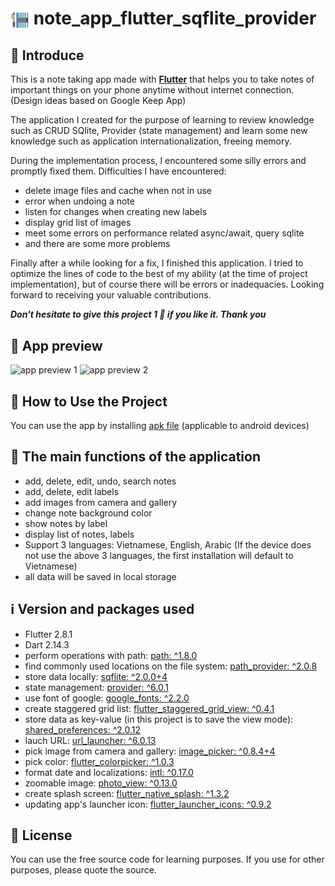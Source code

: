 # <img align="center" width="30px" src="assets\images\note_logo.png" /> note_app_flutter_sqflite_provider

## 👋 Introduce

This is a note taking app made with **[Flutter](https://flutter.dev/)** that helps you to take notes of important things on your phone anytime without internet connection. (Design ideas based on Google Keep App)

The application I created for the purpose of learning to review knowledge such as CRUD SQlite, Provider (state management) and learn some new knowledge such as application internationalization, freeing memory.

During the implementation process, I encountered some silly errors and promptly fixed them. Difficulties I have encountered:

- delete image files and cache when not in use
- error when undoing a note
- listen for changes when creating new labels
- display grid list of images
- meet some errors on performance related async/await, query sqlite
- and there are some more problems

Finally after a while looking for a fix, I finished this application. I tried to optimize the lines of code to the best of my ability (at the time of project implementation), but of course there will be errors or inadequacies. Looking forward to receiving your valuable contributions.

**_Don't hesitate to give this project 1 🌟 if you like it. Thank you_**

## 👀 App preview

![app preview 1](app_preview/Google-Pixel-4-XL-Presentation.png)
![app preview 2](app_preview/Google-Pixel-4-XL-Presentation-2.png)

## 📙 How to Use the Project

You can use the app by installing [apk file][apk-file-for-android] (applicable to android devices)

## 🥰 The main functions of the application

- add, delete, edit, undo, search notes
- add, delete, edit labels
- add images from camera and gallery
- change note background color
- show notes by label
- display list of notes, labels
- Support 3 languages: Vietnamese, English, Arabic (If the device does not use the above 3 languages, the first installation will default to Vietnamese)
- all data will be saved in local storage

## ℹ️ Version and packages used

- Flutter 2.8.1
- Dart 2.14.3
- perform operations with path: [path: ^1.8.0][path]
- find commonly used locations on the file system: [path_provider: ^2.0.8][path_provider]
- store data locally: [sqflite: ^2.0.0+4][sqflite]
- state management: [provider: ^6.0.1][provider]
- use font of google: [google_fonts: ^2.2.0][google_fonts]
- create staggered grid list: [flutter_staggered_grid_view: ^0.4.1][flutter_staggered_grid_view]
- store data as key-value (in this project is to save the view mode): [shared_preferences: ^2.0.12][shared_preferences]
- lauch URL: [url_launcher: ^6.0.13][url_launcher]
- pick image from camera and gallery: [image_picker: ^0.8.4+4][image_picker]
- pick color: [flutter_colorpicker: ^1.0.3][flutter_colorpicker]
- format date and localizations: [intl: ^0.17.0][intl]
- zoomable image: [photo_view: ^0.13.0][photo_view]
- create splash screen: [flutter_native_splash: ^1.3.2][flutter_native_splash]
- updating app's launcher icon: [flutter_launcher_icons: ^0.9.2][flutter_launcher_icons]

## 📝 License

You can use the free source code for learning purposes. If you use for other purposes, please quote the source.

<br/>

[apk-file-for-android]: https://drive.google.com/file/d/1TYwtfyO335ej8BSNzWC5NQU_UO7vnAyr/view?usp=sharing

<!-- Packages -->

[path]: https://pub.dev/packages/path
[path_provider]: https://pub.dev/packages/path_provider
[sqflite]: https://pub.dev/packages/sqflite
[provider]: https://pub.dev/packages/provider
[google_fonts]: https://pub.dev/packages/google_fonts
[flutter_staggered_grid_view]: https://pub.dev/packages/flutter_staggered_grid_view
[shared_preferences]: https://pub.dev/packages/shared_preferences
[url_launcher]: https://pub.dev/packages/url_launcher
[image_picker]: https://pub.dev/packages/image_picker
[flutter_colorpicker]: https://pub.dev/packages/flutter_colorpicker
[intl]: https://pub.dev/packages/intl
[photo_view]: https://pub.dev/packages/photo_view
[flutter_native_splash]: https://pub.dev/packages/flutter_native_splash
[flutter_launcher_icons]: https://pub.dev/packages/flutter_launcher_icons

<!--
start : 2/1/2022
end : 20/1/2022
-->
